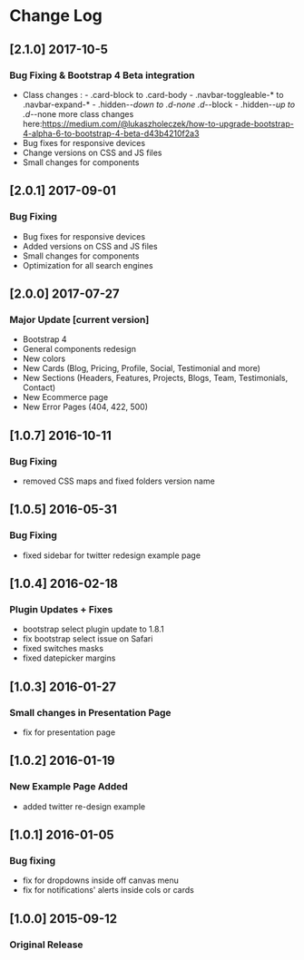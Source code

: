 # Change Log

## [2.1.0] 2017-10-5
### Bug Fixing & Bootstrap 4 Beta integration
 - Class changes :  - .card-block to .card-body
                    - .navbar-toggleable-* to .navbar-expand-*
                    - .hidden-*-down to .d-none .d-*-block
                    - .hidden-*-up to .d-*-none
                    more class changes here:https://medium.com/@lukaszholeczek/how-to-upgrade-bootstrap-4-alpha-6-to-bootstrap-4-beta-d43b4210f2a3
 - Bug fixes for responsive devices
 - Change versions on CSS and JS files
 - Small changes for components

## [2.0.1] 2017-09-01
### Bug Fixing
 - Bug fixes for responsive devices
 - Added versions on CSS and JS files
 - Small changes for components
 - Optimization for all search engines

## [2.0.0] 2017-07-27
### Major Update [current version]
 - Bootstrap 4
 - General components redesign
 - New colors
 - New Cards (Blog, Pricing, Profile, Social, Testimonial and more)
 - New Sections (Headers, Features, Projects, Blogs, Team, Testimonials, Contact)
 - New Ecommerce page
 - New Error Pages (404, 422, 500)

## [1.0.7] 2016-10-11
### Bug Fixing
 - removed CSS maps and fixed folders version name

## [1.0.5] 2016-05-31
### Bug Fixing
 - fixed sidebar for twitter redesign example page

## [1.0.4] 2016-02-18
### Plugin Updates + Fixes
 - bootstrap select plugin update to 1.8.1
 - fix bootstrap select issue on Safari
 - fixed switches masks
 - fixed datepicker margins

## [1.0.3] 2016-01-27
### Small changes in Presentation Page
 - fix for presentation page

## [1.0.2] 2016-01-19
### New Example Page Added
 - added twitter re-design example

## [1.0.1] 2016-01-05
### Bug fixing
 - fix for dropdowns inside off canvas menu
 - fix for notifications' alerts inside cols or cards

## [1.0.0] 2015-09-12
### Original Release
 
